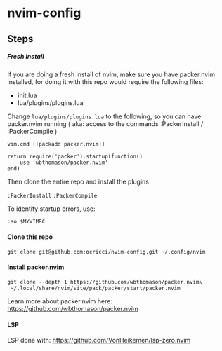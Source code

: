 # nvim-config

## Steps

##### Fresh Install

If you are doing a fresh install of nvim, make sure you have packer.nvim installed, for doing it with this repo would require the following files:

- init.lua
- lua/plugins/plugins.lua

Change `lua/plugins/plugins.lua` to the following, so you can have packer.nvim running ( aka: access to the commands :PackerInstall / :PackerCompile )

```
vim.cmd [[packadd packer.nvim]]

return require('packer').startup(function()
    use 'wbthomason/packer.nvim'
end)

```

Then clone the entire repo and install the plugins

`:PackerInstall`
`:PackerCompile`

To identify startup errors, use:

`:so $MYVIMRC`


#### Clone this repo

```
git clone git@github.com:ocricci/nvim-config.git ~/.config/nvim

```

#### Install packer.nvim
```
git clone --depth 1 https://github.com/wbthomason/packer.nvim\
 ~/.local/share/nvim/site/pack/packer/start/packer.nvim
```
Learn more about packer.nvim here: https://github.com/wbthomason/packer.nvim

#### LSP

LSP done with:
https://github.com/VonHeikemen/lsp-zero.nvim
